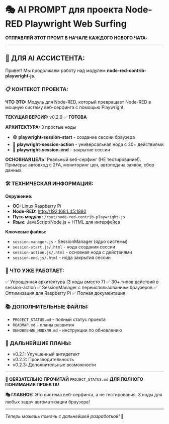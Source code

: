 # 🎭 AI PROMPT для проекта Node-RED Playwright Web Surfing

**ОТПРАВЛЯЙ ЭТОТ ПРОМТ В НАЧАЛЕ КАЖДОГО НОВОГО ЧАТА:**

---

## 🤖 **ДЛЯ AI АССИСТЕНТА:**

Привет! Мы продолжаем работу над модулем **node-red-contrib-playwright-js**. 

### **📋 КОНТЕКСТ ПРОЕКТА:**

**ЧТО ЭТО:** Модуль для Node-RED, который превращает Node-RED в мощную систему веб-серфинга с помощью Playwright.

**ТЕКУЩАЯ ВЕРСИЯ:** v0.2.0 ✅ **ГОТОВА**

**АРХИТЕКТУРА:** 3 простые ноды
- 🟢 **playwright-session-start** - создание сессии браузера
- 🔵 **playwright-session-action** - универсальная нода с 30+ действиями  
- 🔴 **playwright-session-end** - закрытие сессии

**ОСНОВНАЯ ЦЕЛЬ:** Реальный веб-серфинг (НЕ тестирование!). Примеры: автовход с 2FA, мониторинг цен, автоподача заявок, сбор данных.

### **🛠️ ТЕХНИЧЕСКАЯ ИНФОРМАЦИЯ:**

**Окружение:**
- **ОС:** Linux Raspberry Pi
- **Node-RED:** http://192.168.1.45:1880  
- **Путь модуля:** `/root/node-red-contrib-playwright-js`
- **Язык:** JavaScript/Node.js + HTML для интерфейса

**Ключевые файлы:**
- `session-manager.js` - SessionManager (ядро системы)
- `session-start.js/.html` - нода создания сессии
- `session-action.js/.html` - основная нода с действиями
- `session-end.js/.html` - нода закрытия сессии

### **🎯 ЧТО УЖЕ РАБОТАЕТ:**
✅ Упрощенная архитектура (3 ноды вместо 7)
✅ 30+ типов действий в session-action
✅ SessionManager с переиспользованием браузеров
✅ Оптимизация для Raspberry Pi
✅ Полная документация

### **📚 ДОПОЛНИТЕЛЬНЫЕ ФАЙЛЫ:**
- `PROJECT_STATUS.md` - полный статус проекта
- `ROADMAP.md` - планы развития  
- `ОБНОВЛЕНИЕ_МОДУЛЯ.md` - инструкции по обновлению

### **🚀 ДАЛЬНЕЙШИЕ ПЛАНЫ:**
- v0.2.1: Улучшенный антидетект
- v0.2.2: Производительность  
- v0.2.3: Дополнительные возможности

---

**📖 ОБЯЗАТЕЛЬНО ПРОЧИТАЙ** `PROJECT_STATUS.md` **ДЛЯ ПОЛНОГО ПОНИМАНИЯ ПРОЕКТА!**

**🎭 ГЛАВНОЕ:** Это система веб-серфинга, а не тестирования. 3 ноды для любых задач автоматизации браузера!

---

*Теперь можешь помочь с дальнейшей разработкой!* 🚀 